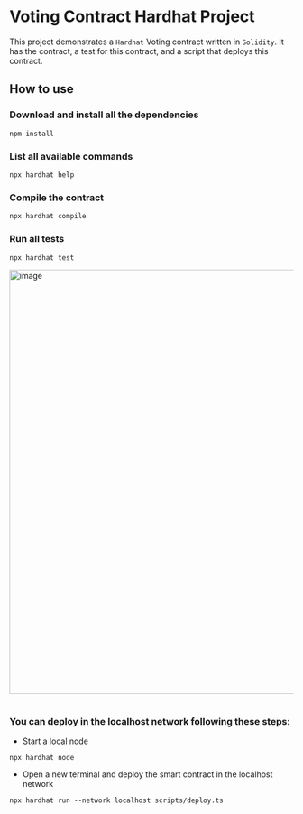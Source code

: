 # Voting Contract Hardhat Project

This project demonstrates a `Hardhat` Voting contract written in `Solidity`. It has the contract, a test for this contract, and a script that deploys this contract.

## How to use

### Download and install all the dependencies
```shell
npm install
```

### List all available commands
```shell
npx hardhat help
```

### Compile the contract
```shell
npx hardhat compile
```

### Run all tests
```shell
npx hardhat test
```

<img width="752" alt="image" src="https://user-images.githubusercontent.com/14263913/195440986-9cdba97a-3bdb-4969-ad45-7d63e43a964b.png">

#


### You can deploy in the localhost network following these steps:

- Start a local node
```shell
npx hardhat node
```

- Open a new terminal and deploy the smart contract in the localhost network
```shell
npx hardhat run --network localhost scripts/deploy.ts
```
